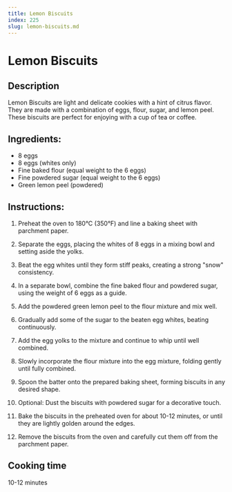 ```yaml
---
title: Lemon Biscuits
index: 225
slug: lemon-biscuits.md
---
```


# Lemon Biscuits

## Description
Lemon Biscuits are light and delicate cookies with a hint of citrus flavor. They are made with a combination of eggs, flour, sugar, and lemon peel. These biscuits are perfect for enjoying with a cup of tea or coffee.

## Ingredients:
- 8 eggs
- 8 eggs (whites only)
- Fine baked flour (equal weight to the 6 eggs)
- Fine powdered sugar (equal weight to the 6 eggs)
- Green lemon peel (powdered)

## Instructions:
1. Preheat the oven to 180°C (350°F) and line a baking sheet with parchment paper.

2. Separate the eggs, placing the whites of 8 eggs in a mixing bowl and setting aside the yolks.

3. Beat the egg whites until they form stiff peaks, creating a strong "snow" consistency.

4. In a separate bowl, combine the fine baked flour and powdered sugar, using the weight of 6 eggs as a guide.

5. Add the powdered green lemon peel to the flour mixture and mix well.

6. Gradually add some of the sugar to the beaten egg whites, beating continuously.

7. Add the egg yolks to the mixture and continue to whip until well combined.

8. Slowly incorporate the flour mixture into the egg mixture, folding gently until fully combined.

9. Spoon the batter onto the prepared baking sheet, forming biscuits in any desired shape.

10. Optional: Dust the biscuits with powdered sugar for a decorative touch.

11. Bake the biscuits in the preheated oven for about 10-12 minutes, or until they are lightly golden around the edges.

12. Remove the biscuits from the oven and carefully cut them off from the parchment paper.

## Cooking time
10-12 minutes